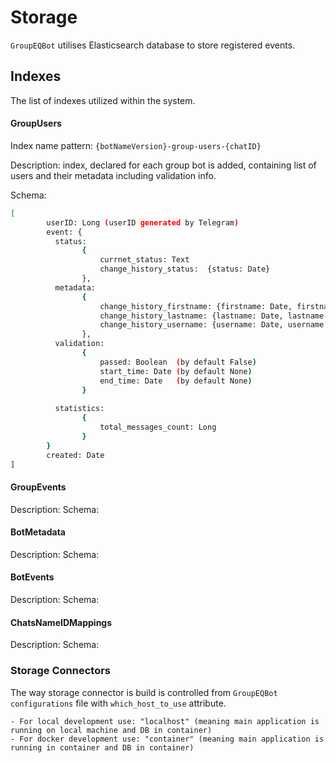 # Storage
`GroupEQBot` utilises Elasticsearch database to store registered events.

## Indexes
The list of indexes utilized within the system.

#### GroupUsers
Index name pattern: `{botNameVersion}-group-users-{chatID}`

Description: index, declared for each group bot is added, containing list of users and their metadata including validation info.

Schema:
```bash
[
        userID: Long (userID generated by Telegram)
        event: {
          status:
                {
                    currnet_status: Text
                    change_history_status:  {status: Date}
                },
          metadata:
                {
                    change_history_firstname: {firstname: Date, firstname: Date}
                    change_history_lastname: {lastname: Date, lastname: Date}
                    change_history_username: {username: Date, username: Date}
                },
          validation:
                {
                    passed: Boolean  (by default False)
                    start_time: Date (by default None)
                    end_time: Date   (by default None)
                }
            
          statistics:
                {
                    total_messages_count: Long
                }
        }
        created: Date
]
```

#### GroupEvents
Description:
Schema:

#### BotMetadata
Description:
Schema:

#### BotEvents
Description:
Schema:

#### ChatsNameIDMappings
Description:
Schema:



### Storage Connectors
The way storage connector is build is controlled from `GroupEQBot configurations` file with `which_host_to_use` attribute.
```
- For local development use: "localhost" (meaning main application is running on local machine and DB in container)
- For docker development use: "container" (meaning main application is running in container and DB in container)
```




